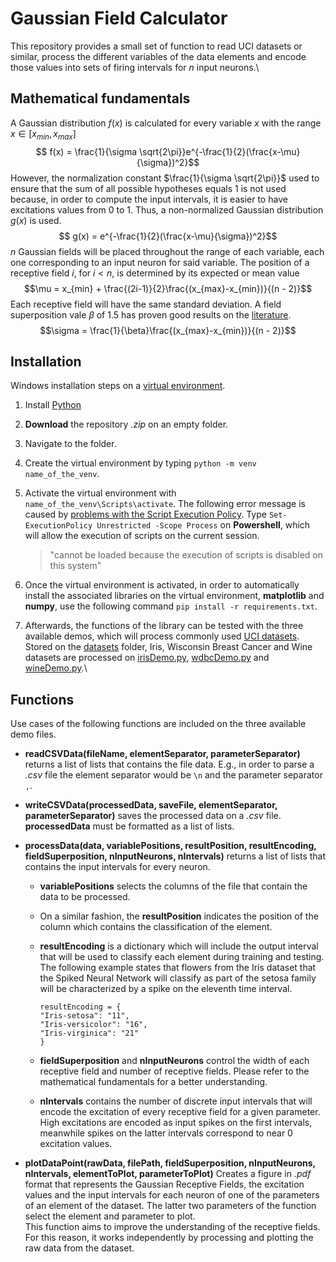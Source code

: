 # Gaussian Field Calculator
This repository provides a small set of function to read UCI datasets or similar, process the different variables of the data elements and encode those values into sets of firing intervals for $n$ input neurons.\
## Mathematical fundamentals
A Gaussian distribution $f(x)$ is calculated for every variable $x$ with the range $x \in [x_{min}, x_{max}]$
$$ f(x) = \frac{1}{\sigma \sqrt{2\pi}}e^{-\frac{1}{2}(\frac{x-\mu}{\sigma})^2}$$
However, the normalization constant $\frac{1}{\sigma \sqrt{2\pi}}$ used to ensure that the sum of all possible hypotheses equals 1 is not used because, in order to compute the input intervals, it is easier to have excitations values from 0 to 1. Thus, a non-normalized Gaussian distribution $g(x)$ is used.
$$ g(x) = e^{-\frac{1}{2}(\frac{x-\mu}{\sigma})^2}$$
$n$ Gaussian fields will be placed throughout the range of each variable, each one corresponding to an input neuron for said variable. The position of a receptive field $i$, for $i<n$, is determined by its expected or mean value $$\mu = x_{min} + \frac{(2i-1)}{2}\frac{(x_{max}-x_{min})}{(n - 2)}$$
Each receptive field will have the same standard deviation. A field superposition vale $\beta$ of 1.5 has proven good results on the [literature](https://homepages.cwi.nl/~sbohte/publication/backprop.pdf).
 $$\sigma = \frac{1}{\beta}\frac{(x_{max}-x_{min})}{(n - 2)}$$

## Installation
Windows installation steps on a [virtual environment](https://docs.python.org/3/library/venv.html).
1. Install [Python](https://www.python.org/downloads/)
2. **Download** the repository *.zip* on an empty folder.
3. Navigate to the folder.
4. Create the virtual environment by typing `python -m venv name_of_the_venv`.
5. Activate the virtual environment with `name_of_the_venv\Scripts\activate`. 
The following error message is caused by [problems with the Script Execution Policy](https://stackoverflow.com/questions/18713086/virtualenv-wont-activate-on-windows). Type `Set-ExecutionPolicy Unrestricted -Scope Process` on **Powershell**, which will allow the execution of scripts on the current session.

    > "cannot be loaded because the execution of scripts is disabled on this system"

6. Once the virtual environment is activated, in order to automatically install the associated libraries on the virtual environment, **matplotlib** and **numpy**, use the following command `pip install -r requirements.txt`.
7. Afterwards, the functions of the library can be tested with the three available demos, which will process commonly used [UCI datasets](https://archive.ics.uci.edu/datasets). Stored on the [datasets](datasets) folder, Iris, Wisconsin Breast Cancer and Wine datasets are processed on [irisDemo.py](irisDemo.py), [wdbcDemo.py](wdbcDemo.py) and [wineDemo.py](wineDemo.py).\

## Functions
Use cases of the following functions are included on the three available demo files.
* **readCSVData(fileName, elementSeparator, parameterSeparator)** returns a list of lists that contains the file data. E.g., in order to parse a *.csv* file the element separator would be `\n` and the parameter separator `,`.

* **writeCSVData(processedData, saveFile, elementSeparator, parameterSeparator)** saves the processed data on a *.csv* file. **processedData** must be formatted as a list of lists.

* **processData(data, variablePositions, resultPosition, resultEncoding, fieldSuperposition, nInputNeurons, nIntervals)** returns a list of lists that contains the input intervals for every neuron. 
    * **variablePositions** selects the columns of the file that contain the data to be processed. 
    * On a similar fashion, the **resultPosition** indicates the position of the column which contains the classification of the element.
    * **resultEncoding** is a dictionary which will include the output interval that will be used to classify each element during training and testing. The following example states that flowers from the Iris dataset that the Spiked Neural Network will classify as part of the setosa family will be characterized by a spike on the eleventh time interval.
        ```
        resultEncoding = {
        "Iris-setosa": "11",
        "Iris-versicolor": "16",
        "Iris-virginica": "21"
        }
        ```
    * **fieldSuperposition** and **nInputNeurons** control the width of each receptive field and number of receptive fields. Please refer to the mathematical fundamentals for a better understanding.

    * **nIntervals** contains the number of discrete input intervals that will encode the excitation of every receptive field for a given parameter. High excitations are encoded as input spikes on the first intervals, meanwhile spikes on the latter intervals correspond to near 0 excitation values.


* **plotDataPoint(rawData, filePath, fieldSuperposition, nInputNeurons, nIntervals, elementToPlot, parameterToPlot)** Creates a figure in *.pdf* format that represents the Gaussian Receptive Fields, the excitation values and the input intervals for each neuron of one of the parameters of an element of the dataset. The latter two parameters of the function select the element and parameter to plot. \
This function aims to improve the understanding of the receptive fields. For this reason, it works independently by processing and plotting the raw data from the dataset.